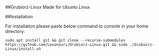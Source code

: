 ##Grubiorz-Linux
Made for Ubuntu Linux

##Installation

For installation please paste below command to console in your home directory:

`sudo apt install git && git clone --recurse-submodules https://github.com/Lexonouri/Grubiorz-Linux.git && sudo ./Grubiorz-Linux/install.sh`
